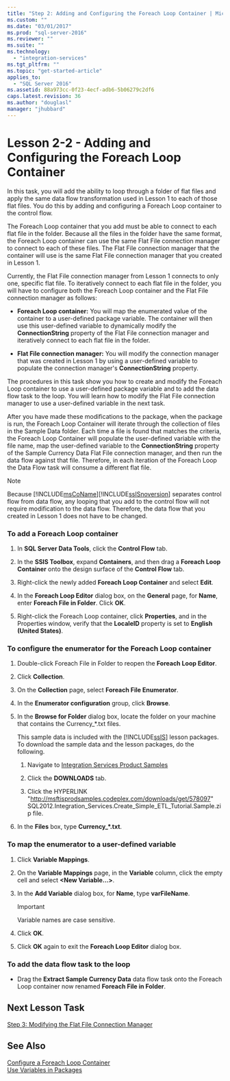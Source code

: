 ```yaml
---
title: "Step 2: Adding and Configuring the Foreach Loop Container | Microsoft Docs"
ms.custom: ""
ms.date: "03/01/2017"
ms.prod: "sql-server-2016"
ms.reviewer: ""
ms.suite: ""
ms.technology: 
  - "integration-services"
ms.tgt_pltfrm: ""
ms.topic: "get-started-article"
applies_to: 
  - "SQL Server 2016"
ms.assetid: 88a973cc-0f23-4ecf-adb6-5b06279c2df6
caps.latest.revision: 36
ms.author: "douglasl"
manager: "jhubbard"
---
```

# Lesson 2-2 - Adding and Configuring the Foreach Loop Container
In this task, you will add the ability to loop through a folder of flat files and apply the same data flow transformation used in Lesson 1 to each of those flat files. You do this by adding and configuring a Foreach Loop container to the control flow.  
  
The Foreach Loop container that you add must be able to connect to each flat file in the folder. Because all the files in the folder have the same format, the Foreach Loop container can use the same Flat File connection manager to connect to each of these files. The Flat File connection manager that the container will use is the same Flat File connection manager that you created in Lesson 1.  
  
Currently, the Flat File connection manager from Lesson 1 connects to only one, specific flat file. To iteratively connect to each flat file in the folder, you will have to configure both the Foreach Loop container and the Flat File connection manager as follows:  
  
-   **Foreach Loop container:** You will map the enumerated value of the container to a user-defined package variable. The container will then use this user-defined variable to dynamically modify the **ConnectionString** property of the Flat File connection manager and iteratively connect to each flat file in the folder.  
  
-   **Flat File connection manager:** You will modify the connection manager that was created in Lesson 1 by using a user-defined variable to populate the connection manager's **ConnectionString** property.  
  
The procedures in this task show you how to create and modify the Foreach Loop container to use a user-defined package variable and to add the data flow task to the loop. You will learn how to modify the Flat File connection manager to use a user-defined variable in the next task.  
  
After you have made these modifications to the package, when the package is run, the Foreach Loop Container will iterate through the collection of files in the Sample Data folder. Each time a file is found that matches the criteria, the Foreach Loop Container will populate the user-defined variable with the file name, map the user-defined variable to the **ConnectionString** property of the Sample Currency Data Flat File connection manager, and then run the data flow against that file. Therefore, in each iteration of the Foreach Loop the Data Flow task will consume a different flat file.  
  
> [!NOTE]  
> Because [!INCLUDE[msCoName](../../advanced-analytics/r-services/tutorials/includes/msconame-md.md)][!INCLUDE[ssISnoversion](../../advanced-analytics/r-services/includes/ssisnoversion-md.md)] separates control flow from data flow, any looping that you add to the control flow will not require modification to the data flow. Therefore, the data flow that you created in Lesson 1 does not have to be changed.  
  
### To add a Foreach Loop container  
  
1.  In **SQL Server Data Tools**, click the **Control Flow** tab.  
  
2.  In the **SSIS Toolbox**, expand **Containers**, and then drag a **Foreach Loop Container** onto the design surface of the **Control Flow** tab.  
  
3.  Right-click the newly added **Foreach Loop Container** and select **Edit**.  
  
4.  In the **Foreach Loop Editor** dialog box, on the **General** page, for **Name**, enter **Foreach File in Folder**. Click **OK**.  
  
5.  Right-click the Foreach Loop container, click **Properties**, and in the Properties window, verify that the **LocaleID** property is set to **English (United States)**.  
  
### To configure the enumerator for the Foreach Loop container  
  
1.  Double-click Foreach File in Folder to reopen the **Foreach Loop Editor**.  
  
2.  Click **Collection**.  
  
3.  On the **Collection** page, select **Foreach File Enumerator**.  
  
4.  In the **Enumerator configuration** group, click **Browse**.  
  
5.  In the **Browse for Folder** dialog box, locate the folder on your machine that contains the Currency_*.txt files.  
  
    This sample data is included with the [!INCLUDE[ssIS](../../analysis-services/instances/includes/ssis-md.md)] lesson packages. To download the sample data and the lesson packages, do the following.  
  
    1.  Navigate to [Integration Services Product Samples](http://go.microsoft.com/fwlink/?LinkId=275027)  
  
    2.  Click the **DOWNLOADS** tab.  
  
    3.  Click the  HYPERLINK "http://msftisprodsamples.codeplex.com/downloads/get/578097" SQL2012.Integration_Services.Create_Simple_ETL_Tutorial.Sample.zip file.  
  
6.  In the **Files** box, type **Currency_\*.txt**.  
  
### To map the enumerator to a user-defined variable  
  
1.  Click **Variable Mappings**.  
  
2.  On the **Variable Mappings** page, in the **Variable** column, click the empty cell and select **\<New Variable…>**.  
  
3.  In the **Add Variable** dialog box, for **Name**, type **varFileName**.  
  
    > [!IMPORTANT]  
    > Variable names are case sensitive.  
  
4.  Click **OK**.  
  
5.  Click **OK** again to exit the **Foreach Loop Editor** dialog box.  
  
### To add the data flow task to the loop  
  
-   Drag the **Extract Sample Currency Data** data flow task onto the Foreach Loop container now renamed **Foreach File in Folder**.  
  
## Next Lesson Task  
[Step 3: Modifying the Flat File Connection Manager](../Topic/Step%203:%20Modifying%20the%20Flat%20File%20Connection%20Manager.md)  
  
## See Also  
[Configure a Foreach Loop Container](../Topic/Configure%20a%20Foreach%20Loop%20Container.md)  
[Use Variables in Packages](../Topic/Use%20Variables%20in%20Packages.md)  
  
  
  
